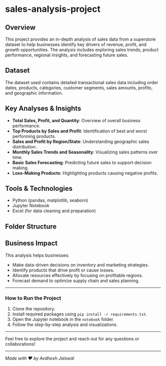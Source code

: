 ﻿# sales-analysis-project

## Overview
This project provides an in-depth analysis of sales data from a superstore dataset to help businesses identify key drivers of revenue, profit, and growth opportunities. The analysis includes exploring sales trends, product performance, regional insights, and forecasting future sales.

## Dataset
The dataset used contains detailed transactional sales data including order dates, products, categories, customer segments, sales amounts, profits, and geographic information.

## Key Analyses & Insights
- **Total Sales, Profit, and Quantity**: Overview of overall business performance.
- **Top Products by Sales and Profit**: Identification of best and worst performing products.
- **Sales and Profit by Region/State**: Understanding geographic sales distribution.
- **Monthly Sales Trends and Seasonality**: Visualizing sales patterns over time.
- **Basic Sales Forecasting**: Predicting future sales to support decision making.
- **Loss-Making Products**: Highlighting products causing negative profits.

## Tools & Technologies
- Python (pandas, matplotlib, seaborn)
- Jupyter Notebook
- Excel (for data cleaning and preparation)

## Folder Structure



## Business Impact
This analysis helps businesses:
- Make data-driven decisions on inventory and marketing strategies.
- Identify products that drive profit or cause losses.
- Allocate resources effectively by focusing on profitable regions.
- Forecast demand to optimize supply chain and sales planning.

---

### How to Run the Project
1. Clone the repository.
2. Install required packages using `pip install -r requirements.txt`.
3. Open the Jupyter notebook in the `notebook` folder.
4. Follow the step-by-step analysis and visualizations.

---

Feel free to explore the project and reach out for any questions or collaborations!

---

*Made with ❤️ by Avdhesh Jaiswal*


